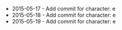 - 2015-05-17 - Add commit for character: e
- 2015-05-18 - Add commit for character: e
- 2015-05-19 - Add commit for character: e
